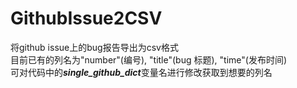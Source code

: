 # GithubIssue2CSV
 将github issue上的bug报告导出为csv格式<br>
 目前已有的列名为"number"(编号), "title"(bug 标题), "time"(发布时间)<br>
 可对代码中的***single_github_dict***变量名进行修改获取到想要的列名<br>
